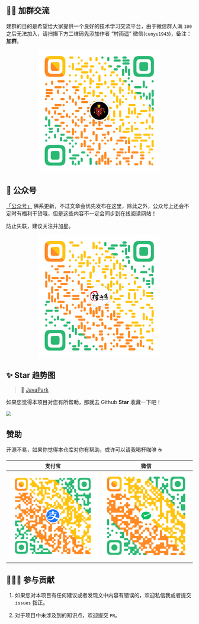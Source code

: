 ## 👨‍💻 加群交流

建群的目的是希望给大家提供一个良好的技术学习交流平台，由于微信群人满 `100` 之后无法加入，请扫描下方二维码先添加作者 “村雨遥” 微信(`cunyu1943`)，备注：**加群**。

<center>

<img src="./static/img/site/wechat.png" style="zoom:33%;" />

</center>


## 🧩 公众号

[「公众号」](https://mp.weixin.qq.com/mp/appmsgalbum?__biz=MzIyNTg2MjkzNw==&action=getalbum&album_id=2501145320567963650&scene=173&from_msgid=2247496866&from_itemidx=1&count=3&nolastread=1#wechat_redirect) 佛系更新，不过文章会优先发布在这里，除此之外，公众号上还会不定时有福利干货哦，但是这些内容不一定会同步到在线阅读网站！

防止失联，建议关注并加星。

<center>

<img src="./static/img/site/wechatpublic.png" style="zoom:33%;" />

</center>



## ✨ Star 趋势图

> 🎈 [JavaPark](https://github.com/cunyu1943/JavaPark)

如果您觉得本项目对您有所帮助，那就去 Github **Star** 收藏一下吧！

<img src="https://api.star-history.com/svg?repos=cunyu1943/JavaPark&type=Date" style="zoom: 80%;" />


## 赞助

开源不易，如果你觉得本仓库对你有帮助，或许可以请我喝杯咖啡 ☕️


|                            支付宝                            |                             微信                             |
| :----------------------------------------------------------: | :----------------------------------------------------------: |
| <img src="./static/img/site/alipay.png" style="zoom: 33%;" /> | <img src="./static/img/site/wechatpay.png" style="zoom:33%;" /> |

## 🧑‍🤝‍🧑 参与贡献

1.  如果您对本项目有任何建议或者发现文中内容有错误的，欢迎私信我或者提交 `issues` 指正。

2.  对于项目中未涉及到的知识点，欢迎提交 `PR`。
